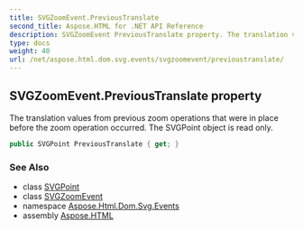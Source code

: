 ```yaml
---
title: SVGZoomEvent.PreviousTranslate
second_title: Aspose.HTML for .NET API Reference
description: SVGZoomEvent PreviousTranslate property. The translation values from previous zoom operations that were in place before the zoom operation occurred. The SVGPoint object is read only
type: docs
weight: 40
url: /net/aspose.html.dom.svg.events/svgzoomevent/previoustranslate/
---
```

## SVGZoomEvent.PreviousTranslate property

The translation values from previous zoom operations that were in place before the zoom operation occurred. The SVGPoint object is read only.

```csharp
public SVGPoint PreviousTranslate { get; }
```

### See Also

* class [SVGPoint](../../../aspose.html.dom.svg.datatypes/svgpoint/)
* class [SVGZoomEvent](../)
* namespace [Aspose.Html.Dom.Svg.Events](../../../aspose.html.dom.svg.events/)
* assembly [Aspose.HTML](../../../)
